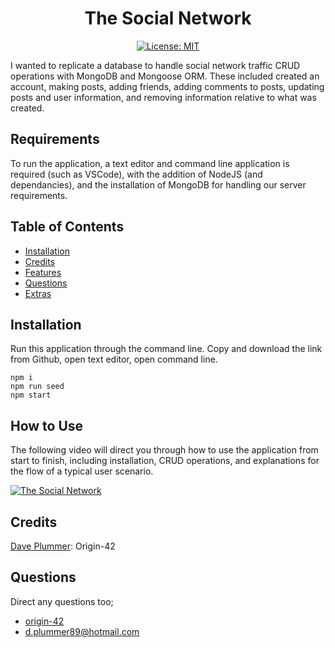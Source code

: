 <div align="center">

# The Social Network

</div>


<div align="center">

[![License: MIT](https://img.shields.io/github/license/adonisjs/adonis-framework?style=for-the-badge)](https://opensource.org/licenses/MIT) 

</div>


I wanted to replicate a database to handle social network traffic CRUD operations with MongoDB and Mongoose ORM. These included created an account, making posts, adding friends, adding comments to posts, updating posts and user information, and removing information relative to what was created.

## Requirements

To run the application, a text editor and command line application is required (such as VSCode), with the addition of NodeJS (and dependancies), and the installation of MongoDB for handling our server requirements. 

## Table of Contents

* [Installation](#installation)
* [Credits](#credits)
* [Features](#features)
* [Questions](#questions)
* [Extras](#extras)

## Installation

Run this application through the command line. Copy and download the link from Github, open text editor, open command line.

```
npm i
npm run seed
npm start
```

## How to Use

The following video will direct you through how to use the application from start to finish, including installation, CRUD operations, and explanations for the flow of a typical user scenario.

[![The Social Network]([undefined](https://youtu.be/Gv0uiZMSdc0))](dawdaw)

## Credits

[Dave Plummer]([adawda](https://github.com/origin-42)): Origin-42
## Questions

Direct any questions too;

- [origin-42](https://github.com/origin-42)
- d.plummer89@hotmail.com

